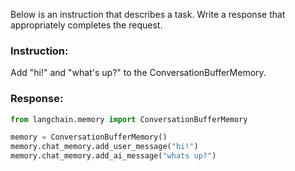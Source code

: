 Below is an instruction that describes a task. Write a response that appropriately completes the request.

### Instruction:
Add "hi!" and "what's up?" to the ConversationBufferMemory.

### Response:
```python
from langchain.memory import ConversationBufferMemory

memory = ConversationBufferMemory()
memory.chat_memory.add_user_message("hi!")
memory.chat_memory.add_ai_message("whats up?")
```